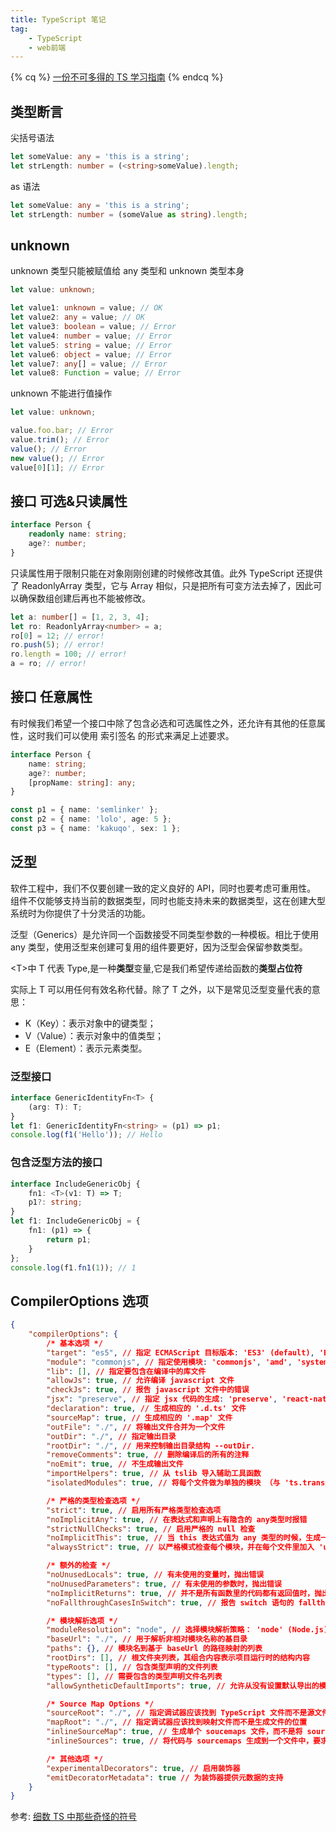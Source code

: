 ```yaml
---
title: TypeScript 笔记
tag:
    - TypeScript
    - web前端
---
```


{% cq %}
[一份不可多得的 TS 学习指南](https://juejin.im/post/6872111128135073806)
{% endcq %}

<!-- more -->

## 类型断言

尖括号语法

```typescript
let someValue: any = 'this is a string';
let strLength: number = (<string>someValue).length;
```

as 语法

```typescript
let someValue: any = 'this is a string';
let strLength: number = (someValue as string).length;
```

## unknown

unknown 类型只能被赋值给 any 类型和 unknown 类型本身

```typescript
let value: unknown;

let value1: unknown = value; // OK
let value2: any = value; // OK
let value3: boolean = value; // Error
let value4: number = value; // Error
let value5: string = value; // Error
let value6: object = value; // Error
let value7: any[] = value; // Error
let value8: Function = value; // Error
```

unknown 不能进行值操作

```typescript
let value: unknown;

value.foo.bar; // Error
value.trim(); // Error
value(); // Error
new value(); // Error
value[0][1]; // Error
```

## 接口 可选&只读属性

```typescript
interface Person {
    readonly name: string;
    age?: number;
}
```

只读属性用于限制只能在对象刚刚创建的时候修改其值。此外 TypeScript 还提供了 ReadonlyArray<T> 类型，它与 Array<T> 相似，只是把所有可变方法去掉了，因此可以确保数组创建后再也不能被修改。

```typescript
let a: number[] = [1, 2, 3, 4];
let ro: ReadonlyArray<number> = a;
ro[0] = 12; // error!
ro.push(5); // error!
ro.length = 100; // error!
a = ro; // error!
```

## 接口 任意属性

有时候我们希望一个接口中除了包含必选和可选属性之外，还允许有其他的任意属性，这时我们可以使用 索引签名 的形式来满足上述要求。

```typescript
interface Person {
    name: string;
    age?: number;
    [propName: string]: any;
}

const p1 = { name: 'semlinker' };
const p2 = { name: 'lolo', age: 5 };
const p3 = { name: 'kakuqo', sex: 1 };
```

## 泛型

软件工程中，我们不仅要创建一致的定义良好的 API，同时也要考虑可重用性。 组件不仅能够支持当前的数据类型，同时也能支持未来的数据类型，这在创建大型系统时为你提供了十分灵活的功能。

泛型（Generics）是允许同一个函数接受不同类型参数的一种模板。相比于使用 any 类型，使用泛型来创建可复用的组件要更好，因为泛型会保留参数类型。

\<T>中 T 代表 Type,是一种**类型**变量,它是我们希望传递给函数的**类型占位符**

实际上 T 可以用任何有效名称代替。除了 T 之外，以下是常见泛型变量代表的意思：

-   K（Key）：表示对象中的键类型；
-   V（Value）：表示对象中的值类型；
-   E（Element）：表示元素类型。

### 泛型接口

```typescript
interface GenericIdentityFn<T> {
    (arg: T): T;
}
let f1: GenericIdentityFn<string> = (p1) => p1;
console.log(f1('Hello')); // Hello
```

### 包含泛型方法的接口

```typescript
interface IncludeGenericObj {
    fn1: <T>(v1: T) => T;
    p1?: string;
}
let f1: IncludeGenericObj = {
    fn1: (p1) => {
        return p1;
    }
};
console.log(f1.fn1(1)); // 1
```

## CompilerOptions 选项

```json
{
    "compilerOptions": {
        /* 基本选项 */
        "target": "es5", // 指定 ECMAScript 目标版本: 'ES3' (default), 'ES5', 'ES6'/'ES2015', 'ES2016', 'ES2017', or 'ESNEXT'
        "module": "commonjs", // 指定使用模块: 'commonjs', 'amd', 'system', 'umd' or 'es2015'
        "lib": [], // 指定要包含在编译中的库文件
        "allowJs": true, // 允许编译 javascript 文件
        "checkJs": true, // 报告 javascript 文件中的错误
        "jsx": "preserve", // 指定 jsx 代码的生成: 'preserve', 'react-native', or 'react'
        "declaration": true, // 生成相应的 '.d.ts' 文件
        "sourceMap": true, // 生成相应的 '.map' 文件
        "outFile": "./", // 将输出文件合并为一个文件
        "outDir": "./", // 指定输出目录
        "rootDir": "./", // 用来控制输出目录结构 --outDir.
        "removeComments": true, // 删除编译后的所有的注释
        "noEmit": true, // 不生成输出文件
        "importHelpers": true, // 从 tslib 导入辅助工具函数
        "isolatedModules": true, // 将每个文件做为单独的模块 （与 'ts.transpileModule' 类似）.

        /* 严格的类型检查选项 */
        "strict": true, // 启用所有严格类型检查选项
        "noImplicitAny": true, // 在表达式和声明上有隐含的 any类型时报错
        "strictNullChecks": true, // 启用严格的 null 检查
        "noImplicitThis": true, // 当 this 表达式值为 any 类型的时候，生成一个错误
        "alwaysStrict": true, // 以严格模式检查每个模块，并在每个文件里加入 'use strict'

        /* 额外的检查 */
        "noUnusedLocals": true, // 有未使用的变量时，抛出错误
        "noUnusedParameters": true, // 有未使用的参数时，抛出错误
        "noImplicitReturns": true, // 并不是所有函数里的代码都有返回值时，抛出错误
        "noFallthroughCasesInSwitch": true, // 报告 switch 语句的 fallthrough 错误。（即，不允许 switch 的 case 语句贯穿）

        /* 模块解析选项 */
        "moduleResolution": "node", // 选择模块解析策略： 'node' (Node.js) or 'classic' (TypeScript pre-1.6)
        "baseUrl": "./", // 用于解析非相对模块名称的基目录
        "paths": {}, // 模块名到基于 baseUrl 的路径映射的列表
        "rootDirs": [], // 根文件夹列表，其组合内容表示项目运行时的结构内容
        "typeRoots": [], // 包含类型声明的文件列表
        "types": [], // 需要包含的类型声明文件名列表
        "allowSyntheticDefaultImports": true, // 允许从没有设置默认导出的模块中默认导入。

        /* Source Map Options */
        "sourceRoot": "./", // 指定调试器应该找到 TypeScript 文件而不是源文件的位置
        "mapRoot": "./", // 指定调试器应该找到映射文件而不是生成文件的位置
        "inlineSourceMap": true, // 生成单个 soucemaps 文件，而不是将 sourcemaps 生成不同的文件
        "inlineSources": true, // 将代码与 sourcemaps 生成到一个文件中，要求同时设置了 --inlineSourceMap 或 --sourceMap 属性

        /* 其他选项 */
        "experimentalDecorators": true, // 启用装饰器
        "emitDecoratorMetadata": true // 为装饰器提供元数据的支持
    }
}
```

参考:
[细数 TS 中那些奇怪的符号](https://juejin.im/post/6875091047752400910)
